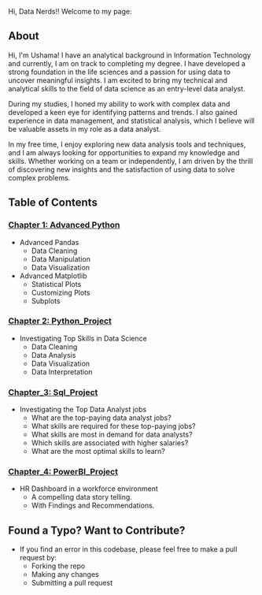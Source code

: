 Hi, Data Nerds!! Welcome to my page:

## About

Hi, I'm Ushama! I have an analytical background in Information Technology and currently, I am on track to completing my degree. I have developed a strong foundation in the life sciences and a passion for using data to uncover meaningful insights. I am excited to bring my technical and analytical skills to the field of data science as an entry-level data analyst.

During my studies, I honed my ability to work with complex data and developed a keen eye for identifying patterns and trends. I also gained experience in data management, and statistical analysis, which I believe will be valuable assets in my role as a data analyst.

In my free time, I enjoy exploring new data analysis tools and techniques, and I am always looking for opportunities to expand my knowledge and skills. Whether working on a team or independently, I am driven by the thrill of discovering new insights and the satisfaction of using data to solve complex problems.

## Table of Contents

### [Chapter 1: Advanced Python](/1_Advanced/)

- Advanced Pandas
    - Data Cleaning
    - Data Manipulation
    - Data Visualization
- Advanced Matplotlib
    - Statistical Plots
    - Customizing Plots
    - Subplots

### [Chapter 2: Python_Project](/2_Python_Project/)

- Investigating Top Skills in Data Science
    - Data Cleaning
    - Data Analysis
    - Data Visualization
    - Data Interpretation

### [Chapter_3: Sql_Project](/3_Sql_Project/)

- Investigating the Top Data Analyst jobs
    - What are the top-paying data analyst jobs?
    - What skills are required for these top-paying jobs?
    - What skills are most in demand for data analysts?
    - Which skills are associated with higher salaries?
    - What are the most optimal skills to learn?

 ### [Chapter_4: PowerBI_Project](/4_PowerBI_Project/)

 - HR Dashboard in a workforce environment
     - A compelling data story telling.
     - With Findings and Recommendations. 


## Found a Typo? Want to Contribute?
- If you find an error in this codebase, please feel free to make a pull request by:
    - Forking the repo
    - Making any changes
    - Submitting a pull request
